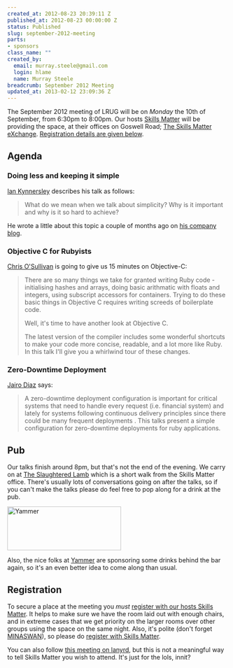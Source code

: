 ```yaml
--- 
created_at: 2012-08-23 20:39:11 Z
published_at: 2012-08-23 00:00:00 Z
status: Published
slug: september-2012-meeting
parts: 
- sponsors
class_name: ""
created_by: 
  email: murray.steele@gmail.com
  login: hlame
  name: Murray Steele
breadcrumb: September 2012 Meeting
updated_at: 2013-02-12 23:09:36 Z
---
```


The September 2012 meeting of LRUG will be on *Monday* the 10th of September, from 6:30pm to 8:00pm.  Our hosts [Skills Matter](http://skillsmatter.com/) will be providing the space, at their offices on Goswell Road; [The Skills Matter eXchange](http://skillsmatter.com/location-details/design-architecture/484/96).  <a href="#sep12registration">Registration details are given below</a>.

Agenda
------

### Doing less and keeping it simple

[Ian Kynnersley](http://iankynnersley.co.uk/) describes his talk as follows:

> What do we mean when we talk about simplicity? Why is it important and why is
> it so hard to achieve?

He wrote a little about this topic a couple of months ago on [his company blog](http://sidekickstudios.net/blog/2012/06/simples).

### Objective C for Rubyists

[Chris O'Sullivan](http://www.thechrisoshow.com/) is going to give us 15 minutes on Objective-C:

> There are so many things we take for granted writing Ruby code -
> initialising hashes and arrays, doing basic arithmatic with floats and
> integers, using subscript accessors for containers.  Trying to do
> these basic things in Objective C requires writing screeds of
> boilerplate code.
> 
> Well, it's time to have another look at Objective C.
> 
> The latest version of the compiler includes some wonderful shortcuts
> to make your code more concise, readable, and a lot more like Ruby. In
> this talk I'll give you a whirlwind tour of these changes.

### Zero-Downtime Deployment

[Jairo Diaz](http://www.codescrum.com/) says:

> A zero-downtime deployment configuration is important for
> critical systems that need to handle every request (i.e. 
> financial system) and lately for systems following 
> continuous delivery  principles since there could be many 
> frequent deployments .  This talks present a simple 
> configuration for zero-downtime deployments for ruby 
> applications.

Pub
---

Our talks finish around 8pm, but that's not the end of the evening.  We carry on at [The Slaughtered Lamb](http://www.theslaughteredlambpub.com/) which is a short walk from the Skills Matter office.  There's usually lots of conversations going on after the talks, so if you can't make the talks please do feel free to pop along for a drink at the pub.

[<image src="http://assets.lrug.org/images/yammer_logo_medium.png" width="260" height="100" alt="Yammer" title="Yammer Logo"/>](https://www.yammer.com/)

Also, the nice folks at [Yammer](https://www.yammer.com/) are sponsoring some drinks behind the bar again, so it's an even better idea to come along than usual.

Registration <a name="sep12registration">&nbsp;</a>
---------------------------------------------------

To secure a place at the meeting you *must* [register with our hosts Skills Matter](http://skillsmatter.com/event/ruby-rails/lrug-september-meetup).  It helps to make sure we have the room laid out with enough chairs, and in extreme cases that we get priority on the larger rooms over other groups using the space on the same night.  Also, it's polite (don't forget [MINASWAN](http://oreilly.com/ruby/excerpts/ruby-learning-rails/ruby-glossary.html#I_indexterm_d1e32036)), so please do [register with Skills Matter](http://skillsmatter.com/event/ruby-rails/lrug-september-meetup).

You can also follow [this meeting on lanyrd](http://lanyrd.com/2012/lrug-september/), but this is not a meaningful way to tell Skills Matter you wish to attend.  It's just for the lols, innit?
